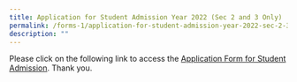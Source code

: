 ```yaml
---
title: Application for Student Admission Year 2022 (Sec 2 and 3 Only)
permalink: /forms-1/application-for-student-admission-year-2022-sec-2-3-only
description: ""
---
```

Please click on the following link to access the [Application Form for Student Admission](/files/WAITING%20LIST%20Form_Sec2,3.pdf). Thank you.

